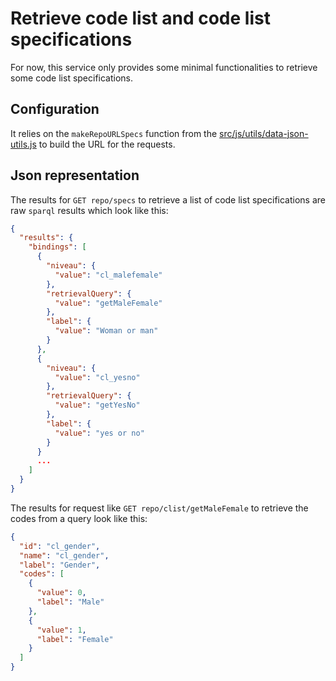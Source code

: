 # Retrieve code list and code list specifications

For now, this service only provides some minimal functionalities to retrieve some code list specifications.

## Configuration

It relies on the `makeRepoURLSpecs` function from the [src/js/utils/data-json-utils.js](https://github.com/InseeFr/Pogues/blob/master/src/js/utils/data-json-utils.js) to build the URL for the requests.

## Json representation

The results for `GET repo/specs` to retrieve a list of code list specifications are raw `sparql` results which look like this:

```json
{
  "results": {
    "bindings": [
      {
        "niveau": {
          "value": "cl_malefemale"
        },
        "retrievalQuery": {
          "value": "getMaleFemale"
        },
        "label": {
          "value": "Woman or man"
        }
      },
      {
        "niveau": {
          "value": "cl_yesno"
        },
        "retrievalQuery": {
          "value": "getYesNo"
        },
        "label": {
          "value": "yes or no"
        }
      }
      ...
    ]
  }
}
```

The results for request like `GET repo/clist/getMaleFemale` to retrieve the codes from a query look like this:

```json
{
  "id": "cl_gender",
  "name": "cl_gender",
  "label": "Gender",
  "codes": [
    {
      "value": 0,
      "label": "Male"
    },
    {
      "value": 1,
      "label": "Female"
    }
  ]
}
```